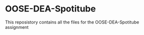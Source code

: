 # OOSE-DEA-Spotitube

This reposistory contains all the files for the OOSE-DEA-Spotitube assignment
